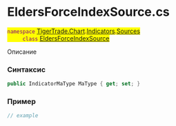 
# EldersForceIndexSource.cs
<mark style="color:purple;">`namespace` [TigerTrade.Chart](../../../../../TigerTrade.Chart.md).[Indicators](../../../../../TigerTrade.Chart/Indicators.md).[Sources](../../../../../TigerTrade.Chart/Indicators/Sources.md)  
&nbsp;&nbsp;&nbsp;&nbsp;&nbsp;&nbsp;&nbsp;&nbsp;&nbsp;`class` [EldersForceIndexSource](../../EldersForceIndexSource.cs.md)

Описание

### Синтаксис
```csharp
public IndicatorMaType MaType { get; set; }
```
### Пример  
```csharp
// example
```
